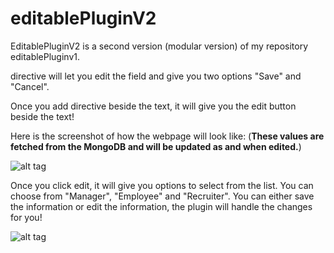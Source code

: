 # editablePluginV2
EditablePluginV2 is a second version (modular version) of my repository editablePluginv1.

<edit-me> directive will let you edit the field and give you two options "Save" and "Cancel".

Once you add <edit-me> directive beside the text, it will give you the edit button beside the text!

Here is the screenshot of how the webpage will look like:
(**These values are fetched from the MongoDB and will be updated as and when edited.**)

![alt tag](https://github.com/SohamBadheka/editablePluginV2/dashboard.png "Edit Plugin")



Once you click edit, it will give you options to select from the list. You can choose from "Manager", "Employee" and "Recruiter".
You can either save the information or edit the information, the plugin will handle the changes for you!

![alt tag](https://github.com/SohamBadheka/editablePluginV2/edit.png "Save or Cancel")

